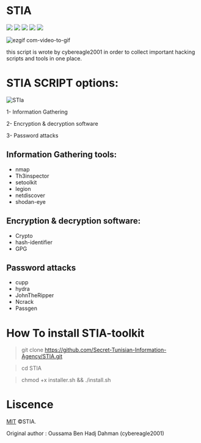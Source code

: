 # STIA

  <a target="_blank" href="LICENSE" title="License: MIT"><img src="https://img.shields.io/badge/License-MIT-blue.svg"></a>
  <a target="_blank" href="Version" title="Version"><img src="https://img.shields.io/badge/version-0.2-RED"></a>
  <a target="_blank" href="Language" title="Language"><img src="https://img.shields.io/badge/language-perl-GREEN"></a>
  <a target="_blank" href="Language" title="Language"><img src="https://img.shields.io/badge/language-python3-BLUE"></a>
  <a target="_blank" href="Language" title="Language"><img src="https://img.shields.io/badge/language-bash-GREEN"></a>
  
![ezgif com-video-to-gif](https://user-images.githubusercontent.com/63789665/80873462-37fddd80-8ca8-11ea-9255-b12bff7167bb.gif)

this script is wrote by cybereagle2001 in order to collect important hacking scripts and tools in one place.
# STIA SCRIPT options: 

![STIa](https://user-images.githubusercontent.com/63789665/133932615-6afcc043-8e56-4d0a-8614-1429804b89a2.png)


1- Information Gathering

2- Encryption & decryption software

3- Password attacks

## Information Gathering tools:

* nmap
* Th3inspector
* setoolkit
* legion
* netdiscover
* shodan-eye

## Encryption & decryption software:

* Crypto
* hash-identifier
* GPG

## Password attacks

* cupp
* hydra
* JohnTheRipper
* Ncrack
* Passgen
# How To install STIA-toolkit

> git clone https://github.com/Secret-Tunisian-Information-Agency/STIA.git

> cd STIA

> chmod +x installer.sh && ./install.sh


# Liscence 
[MIT](https://choosealicense.com/licenses/mit/) ©STIA.

Original author : Oussama Ben Hadj Dahman (cybereagle2001)
